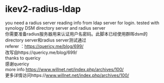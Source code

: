 # ikev2-radius-ldap
you need a radius server reading info from ldap server for login. tested with synology DSM directory server and radius server</br>
你需要准备radius服务器用来认证用户名密码。此脚本已经使用群晖dsm的directory server和radius server测试通过</br>
referer ：https://quericy.me/blog/699/</br>
改写自https://quericy.me/blog/699/</br>
thanks to quericy</br>
感谢quericy</br>
more info https://www.willnet.net/index.php/archives/100/</br>
更多详情访问https://www.willnet.net/index.php/archives/100/</br>
